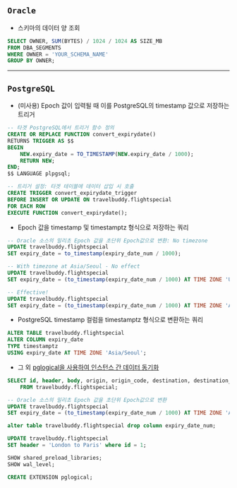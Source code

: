 ## `Oracle`
* 스키마의 데이터 양 조회
```sql
SELECT OWNER, SUM(BYTES) / 1024 / 1024 AS SIZE_MB
FROM DBA_SEGMENTS
WHERE OWNER = 'YOUR_SCHEMA_NAME'
GROUP BY OWNER;
```

---

## `PostgreSQL`

* (미사용) Epoch 값이 입력될 때 이를 PostgreSQL의 timestamp 값으로 저장하는 트리거
```sql
-- 타겟 PostgreSQL에서 트리거 함수 정의
CREATE OR REPLACE FUNCTION convert_expirydate()
RETURNS TRIGGER AS $$
BEGIN
    NEW.expiry_date = TO_TIMESTAMP(NEW.expiry_date / 1000);
    RETURN NEW;
END;
$$ LANGUAGE plpgsql;

-- 트리거 설정: 타겟 테이블에 데이터 삽입 시 호출
CREATE TRIGGER convert_expirydate_trigger
BEFORE INSERT OR UPDATE ON travelbuddy.flightspecial
FOR EACH ROW
EXECUTE FUNCTION convert_expirydate();
```

* Epoch 값을 timestamp 및 timestamptz 형식으로 저장하는 쿼리
```sql
-- Oracle 소스의 밀리초 Epoch 값을 초단위 Epoch값으로 변환: No timezone
UPDATE travelbuddy.flightspecial
SET expiry_date = to_timestamp(expiry_date_num / 1000);

-- With timezone at Asia/Seoul - No effect
UPDATE travelbuddy.flightspecial
SET expiry_date = (to_timestamp(expiry_date_num / 1000) AT TIME ZONE 'UTC' AT TIME ZONE 'Asia/Seoul');

-- Effective!
UPDATE travelbuddy.flightspecial
SET expiry_date = (to_timestamp(expiry_date_num / 1000) AT TIME ZONE 'Asia/Seoul');
```

* PostgreSQL timestamp 컬럼을 timestamptz 형식으로 변환하는 쿼리
```sql
ALTER TABLE travelbuddy.flightspecial
ALTER COLUMN expiry_date
TYPE timestamptz
USING expiry_date AT TIME ZONE 'Asia/Seoul';
```

* 그 외
[pglogical을 사용하여 인스턴스 간 데이터 동기화
  ](https://docs.aws.amazon.com/ko_kr/AmazonRDS/latest/UserGuide/Appendix.PostgreSQL.CommonDBATasks.pglogical.html)
```sql
SELECT id, header, body, origin, origin_code, destination, destination_code, cost, expiry_date
	FROM travelbuddy.flightspecial;

-- Oracle 소스의 밀리초 Epoch 값을 초단위 Epoch값으로 변환
UPDATE travelbuddy.flightspecial
SET expiry_date = (to_timestamp(expiry_date_num / 1000) AT TIME ZONE 'Asia/Seoul');

alter table travelbuddy.flightspecial drop column expiry_date_num;

UPDATE travelbuddy.flightspecial
SET header = 'London to Paris' where id = 1;

SHOW shared_preload_libraries;
SHOW wal_level;

CREATE EXTENSION pglogical;
```
